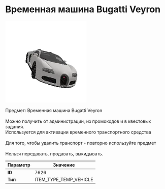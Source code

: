# Временная машина Bugatti Veyron

![Item Image](../img/7626.webp?raw=true)

Предмет: Временная машина Bugatti Veyron<br><br>Можно получить от администрации, из промокодов и в квестовых задания.<br>Используется для активации временного транспортного средства<br><br>Для того, чтобы удалить транспорт - повторно используйте предмет<br><br>Нельзя передавать, продавать, выкидывать.


| Параметр | Значение |
|----------|----------|
| **ID** | 7626 |
| **Тип** | ITEM_TYPE_TEMP_VEHICLE |

